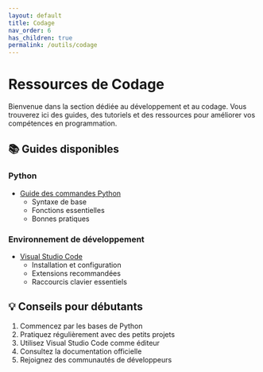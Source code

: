 ```yaml
---
layout: default
title: Codage
nav_order: 6
has_children: true
permalink: /outils/codage
---
```


# Ressources de Codage

Bienvenue dans la section dédiée au développement et au codage. Vous trouverez ici des guides, des tutoriels et des ressources pour améliorer vos compétences en programmation.

## 📚 Guides disponibles

### Python
- [Guide des commandes Python](Commande%20Python.md)
  - Syntaxe de base
  - Fonctions essentielles
  - Bonnes pratiques

### Environnement de développement
- [Visual Studio Code](Visual%20Studio%20Code.md)
  - Installation et configuration
  - Extensions recommandées
  - Raccourcis clavier essentiels

## 💡 Conseils pour débutants

1. Commencez par les bases de Python
2. Pratiquez régulièrement avec des petits projets
3. Utilisez Visual Studio Code comme éditeur
4. Consultez la documentation officielle
5. Rejoignez des communautés de développeurs

